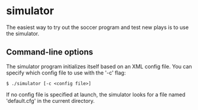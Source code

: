 
# simulator

The easiest way to try out the soccer program and test new plays is to use the simulator.


## Command-line options

The simulator program initializes itself based on an XML config file.  You can specify which config file to use with the '-c' flag:

```
$ ./simulator [-c <config file>]
```

If no config file is specified at launch, the simulator looks for a file named 'default.cfg' in the current directory.
